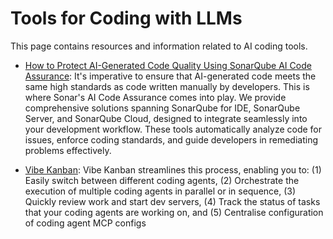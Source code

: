 # Tools for Coding with LLMs

This page contains resources and information related to AI coding tools.

* [How to Protect AI-Generated Code Quality Using SonarQube AI Code Assurance](https://www.sonarsource.com/resources/how-to-protect-ai-generated-code-quality/?utm_medium=paid&utm_source=google&utm_campaign=ss-protect-ai-code&utm_content=21774971465&utm_term=ai%20assisted%20coding&s_category=Paid&s_source=Paid%20Search&s_origin=google&s_campaign=SQ-EMEA-East-DACH-Generic&s_content=AI&s_term=ai%20assisted%20coding&s_category=Paid&s_source=Paid%20Search&s_origin=Google&cq_src=google_ads&cq_cmp=21774971465&cq_con=166756621845&cq_term=ai%20assisted%20coding&cq_med=&cq_plac=&cq_net=g&cq_pos=&cq_plt=gp&gad_source=1&gad_campaignid=21774971465&gclid=CjwKCAjw1dLDBhBoEiwAQNRiQcSqQ9l1smH55RXn9RBcNTXeV5FSHth-yFcJWJcowpQ4_YcFP460HRoCXU8QAvD_BwE): It's imperative to ensure that AI-generated code meets the same high standards as code written manually by developers. This is where Sonar's AI Code Assurance comes into play. We provide comprehensive solutions spanning SonarQube for IDE, SonarQube Server, and SonarQube Cloud, designed to integrate seamlessly into your development workflow. These tools automatically analyze code for issues, enforce coding standards, and guide developers in remediating problems effectively.

* [Vibe Kanban](https://github.com/BloopAI/vibe-kanban): Vibe Kanban streamlines this process, enabling you to: (1) Easily switch between different coding agents, (2) Orchestrate the execution of multiple coding agents in parallel or in sequence, (3) Quickly review work and start dev servers, (4) Track the status of tasks that your coding agents are working on, and (5) Centralise configuration of coding agent MCP configs
